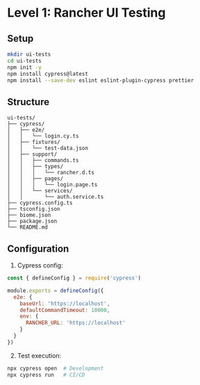 # Level 1: Rancher UI Testing

## Setup
```bash
mkdir ui-tests
cd ui-tests
npm init -y
npm install cypress@latest
npm install --save-dev eslint eslint-plugin-cypress prettier
```

## Structure
```
ui-tests/
├── cypress/
│   ├── e2e/
│   │   └── login.cy.ts
│   ├── fixtures/
│   │   └── test-data.json
│   ├── support/
│   │   ├── commands.ts
│   │   ├── types/
│   │   │   └── rancher.d.ts
│   │   ├── pages/
│   │   │   └── login.page.ts
│   │   └── services/
│   │       └── auth.service.ts
├── cypress.config.ts
├── tsconfig.json
├── biome.json
├── package.json
└── README.md
```

## Configuration
1. Cypress config:
```javascript
const { defineConfig } = require('cypress')

module.exports = defineConfig({
  e2e: {
    baseUrl: 'https://localhost',
    defaultCommandTimeout: 10000,
    env: {
      RANCHER_URL: 'https://localhost'
    }
  }
})
```

2. Test execution:
```bash
npx cypress open  # Development
npx cypress run   # CI/CD
```